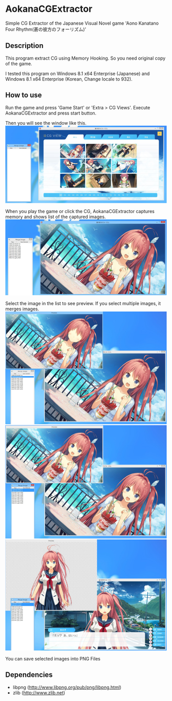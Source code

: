 ﻿# AokanaCGExtractor
Simple CG Extractor of the Japanese Visual Novel game 'Aono Kanatano Four Rhythm(蒼の彼方のフォーリズム)'

## Description
This program extract CG using Memory Hooking. So you need original copy of the game.

I tested this program on Windows 8.1 x64 Enterprise (Japanese) and Windows 8.1 x64 Enterprise (Korean, Change locale to 932).

## How to use
Run the game and press 'Game Start' or 'Extra > CG Views'.
Execute AokanaCGExtractor and press start button.

Then you will see the window like this.
 ![Start Window](/Screenshots/Screenshot01.JPG?raw=true "Screenshot of the window")

When you play the game or click the CG, AokanaCGExtractor captures memory and shows list of the captured images.
 ![Captured1](/Screenshots/Screenshot02.JPG?raw=true "Usage at CG Views")

Select the image in the list to see preview. If you select multiple images, it merges images.
 ![Select1](/Screenshots/Screenshot04.JPG?raw=true "One item selected")
 ![Select2](/Screenshots/Screenshot05.JPG?raw=true "Two item selected")
 ![Select3](/Screenshots/Screenshot06.JPG?raw=true "Two item selected in in-game")

You can save selected images into PNG Files

## Dependencies
* libpng (http://www.libpng.org/pub/png/libpng.html)
* zlib (http://www.zlib.net)